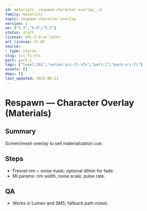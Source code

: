 ```yaml
---
id: materials__respawn-character-overlay__v1
family: materials
topic: respawn-character-overlay
version: 1
ue: ["5.3","5.4","5.5"]
status: draft
license: GPL-3.0-or-later
art_license: CC-BY
source:
- type: course
slug: sci-fi-vfx
part: part-1
tags: ["level:201","series:sci-fi-vfx","part:1","pack:sci-fi"]
assets: []
deps: []
last_updated: 2025-09-21
---
```



# Respawn — Character Overlay (Materials)


## Summary
Screen/mesh overlay to sell materialization cue.


## Steps
- Fresnel rim + noise mask; optional dither for fade.
- MI params: rim width, noise scale, pulse rate.


## QA
- Works in Lumen and SM5; fallback path noted.
